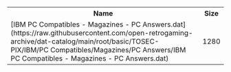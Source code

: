<table>
<tr><th>Name</th><th>Size</th></tr>
<tr><td>
[IBM PC Compatibles - Magazines - PC Answers.dat](https://raw.githubusercontent.com/open-retrogaming-archive/dat-catalog/main/root/basic/TOSEC-PIX/IBM/PC Compatibles/Magazines/PC Answers/IBM PC Compatibles - Magazines - PC Answers.dat)
</td><td>1280</td></tr>
</table>
